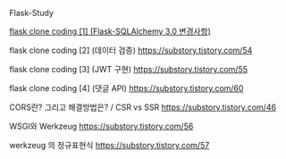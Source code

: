 Flask-Study

[flask clone coding [1] (Flask-SQLAlchemy 3.0 변경사항)](https://substory.tistory.com/50)

flask clone coding [2] (데이터 검증) https://substory.tistory.com/54

flask clone coding [3] (JWT 구현) https://substory.tistory.com/55

flask clone coding [4] (댓글 API) https://substory.tistory.com/60

CORS란? 그리고 해결방법은? / CSR vs SSR https://substory.tistory.com/46

WSGI와 Werkzeug https://substory.tistory.com/56

werkzeug 의 정규표현식 https://substory.tistory.com/57
